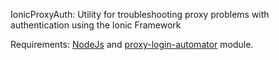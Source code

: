 IonicProxyAuth: Utility for troubleshooting proxy problems with authentication using the Ionic Framework

Requirements:
<a href="https://nodejs.org">NodeJs</a> and <a href="https://www.npmjs.com/package/proxy-login-automator">proxy-login-automator</a> module.

